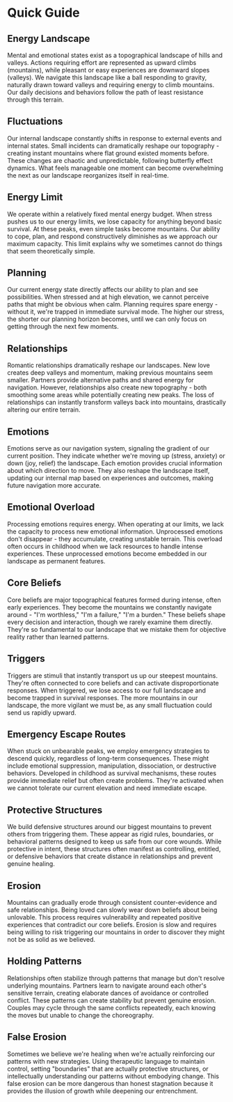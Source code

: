 # Quick Guide

## Energy Landscape
Mental and emotional states exist as a topographical landscape of hills and valleys. Actions requiring effort are represented as upward climbs (mountains), while pleasant or easy experiences are downward slopes (valleys). We navigate this landscape like a ball responding to gravity, naturally drawn toward valleys and requiring energy to climb mountains. Our daily decisions and behaviors follow the path of least resistance through this terrain.

## Fluctuations
Our internal landscape constantly shifts in response to external events and internal states. Small incidents can dramatically reshape our topography - creating instant mountains where flat ground existed moments before. These changes are chaotic and unpredictable, following butterfly effect dynamics. What feels manageable one moment can become overwhelming the next as our landscape reorganizes itself in real-time.

## Energy Limit
We operate within a relatively fixed mental energy budget. When stress pushes us to our energy limits, we lose capacity for anything beyond basic survival. At these peaks, even simple tasks become mountains. Our ability to cope, plan, and respond constructively diminishes as we approach our maximum capacity. This limit explains why we sometimes cannot do things that seem theoretically simple.

## Planning
Our current energy state directly affects our ability to plan and see possibilities. When stressed and at high elevation, we cannot perceive paths that might be obvious when calm. Planning requires spare energy - without it, we're trapped in immediate survival mode. The higher our stress, the shorter our planning horizon becomes, until we can only focus on getting through the next few moments.

## Relationships
Romantic relationships dramatically reshape our landscapes. New love creates deep valleys and momentum, making previous mountains seem smaller. Partners provide alternative paths and shared energy for navigation. However, relationships also create new topography - both smoothing some areas while potentially creating new peaks. The loss of relationships can instantly transform valleys back into mountains, drastically altering our entire terrain.

## Emotions
Emotions serve as our navigation system, signaling the gradient of our current position. They indicate whether we're moving up (stress, anxiety) or down (joy, relief) the landscape. Each emotion provides crucial information about which direction to move. They also reshape the landscape itself, updating our internal map based on experiences and outcomes, making future navigation more accurate.

## Emotional Overload
Processing emotions requires energy. When operating at our limits, we lack the capacity to process new emotional information. Unprocessed emotions don't disappear - they accumulate, creating unstable terrain. This overload often occurs in childhood when we lack resources to handle intense experiences. These unprocessed emotions become embedded in our landscape as permanent features.

## Core Beliefs
Core beliefs are major topographical features formed during intense, often early experiences. They become the mountains we constantly navigate around - "I'm worthless," "I'm a failure," "I'm a burden." These beliefs shape every decision and interaction, though we rarely examine them directly. They're so fundamental to our landscape that we mistake them for objective reality rather than learned patterns.

## Triggers
Triggers are stimuli that instantly transport us up our steepest mountains. They're often connected to core beliefs and can activate disproportionate responses. When triggered, we lose access to our full landscape and become trapped in survival responses. The more mountains in our landscape, the more vigilant we must be, as any small fluctuation could send us rapidly upward.

## Emergency Escape Routes
When stuck on unbearable peaks, we employ emergency strategies to descend quickly, regardless of long-term consequences. These might include emotional suppression, manipulation, dissociation, or destructive behaviors. Developed in childhood as survival mechanisms, these routes provide immediate relief but often create problems. They're activated when we cannot tolerate our current elevation and need immediate escape.

## Protective Structures
We build defensive structures around our biggest mountains to prevent others from triggering them. These appear as rigid rules, boundaries, or behavioral patterns designed to keep us safe from our core wounds. While protective in intent, these structures often manifest as controlling, entitled, or defensive behaviors that create distance in relationships and prevent genuine healing.

## Erosion
Mountains can gradually erode through consistent counter-evidence and safe relationships. Being loved can slowly wear down beliefs about being unlovable. This process requires vulnerability and repeated positive experiences that contradict our core beliefs. Erosion is slow and requires being willing to risk triggering our mountains in order to discover they might not be as solid as we believed.

## Holding Patterns
Relationships often stabilize through patterns that manage but don't resolve underlying mountains. Partners learn to navigate around each other's sensitive terrain, creating elaborate dances of avoidance or controlled conflict. These patterns can create stability but prevent genuine erosion. Couples may cycle through the same conflicts repeatedly, each knowing the moves but unable to change the choreography.

## False Erosion
Sometimes we believe we're healing when we're actually reinforcing our patterns with new strategies. Using therapeutic language to maintain control, setting "boundaries" that are actually protective structures, or intellectually understanding our patterns without embodying change. This false erosion can be more dangerous than honest stagnation because it provides the illusion of growth while deepening our entrenchment.